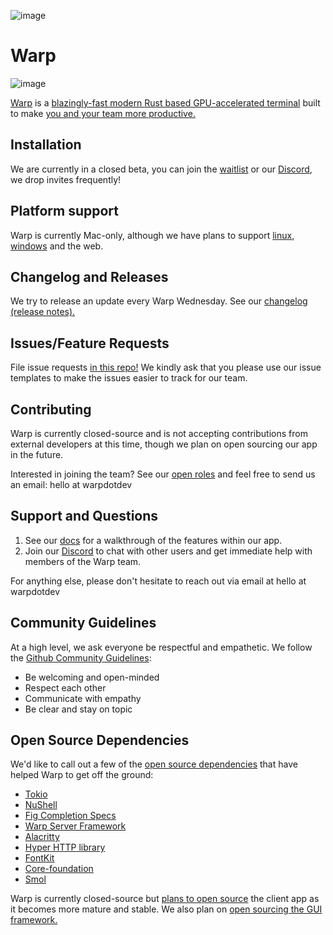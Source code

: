 ![image](https://user-images.githubusercontent.com/4110292/124975454-0bf09180-dffc-11eb-88ad-10c5b63714b2.png)

# Warp

![image](https://user-images.githubusercontent.com/4110292/124995036-bbd1f900-e014-11eb-804e-e1f0be9557d6.png)

[Warp](https://www.warp.dev) is a [blazingly-fast modern Rust based GPU-accelerated terminal](https://blog.warp.dev/how-warp-works/) built to make [you and your team more productive.](https://blog.warp.dev/how-we-design-warp-our-product-philosophy/)

## Installation
We are currently in a closed beta, you can join the [waitlist](https://www.warp.dev) or our [Discord](https://discord.gg/warpdotdev), we drop invites frequently!

## Platform support
Warp is currently Mac-only, although we have plans to support [linux](https://github.com/warpdotdev/Warp/issues/120), [windows](https://github.com/warpdotdev/Warp/issues/204) and the web.

## Changelog and Releases
We try to release an update every Warp Wednesday. See our [changelog (release notes).](https://docs.warp.dev/help/changelog)

## Issues/Feature Requests
File issue requests [in this repo!](https://github.com/warpdotdev/warp/issues/new/choose)
We kindly ask that you please use our issue templates to make the issues easier to track for our team.

## Contributing

Warp is currently closed-source and is not accepting contributions from external developers at this time, though we plan on open sourcing our app in the future.

Interested in joining the team? See our [open roles](https://www.warp.dev/hiring) and feel free to send us an email: hello at warpdotdev

## Support and Questions

1. See our [docs](https://docs.warp.dev/help/known-issues) for a walkthrough of the features within our app.
2. Join our [Discord](https://discord.gg/warpdotdev) to chat with other users and get immediate help with members of the Warp team.

For anything else, please don't hesitate to reach out via email at hello at warpdotdev

## Community Guidelines

At a high level, we ask everyone be respectful and empathetic. We follow the [Github Community Guidelines](https://docs.github.com/en/github/site-policy/github-community-guidelines):
* Be welcoming and open-minded
* Respect each other
* Communicate with empathy
* Be clear and stay on topic

## Open Source Dependencies

We'd like to call out a few of the [open source dependencies](https://docs.warp.dev/help/licenses) that have helped Warp to get off the ground:

* [Tokio](https://github.com/tokio-rs/tokio)
* [NuShell](https://github.com/nushell/nushell)
* [Fig Completion Specs](https://github.com/withfig/autocomplete)
* [Warp Server Framework](https://github.com/seanmonstar/warp)
* [Alacritty](https://github.com/alacritty/alacritty)
* [Hyper HTTP library](https://github.com/hyperium/hyper)
* [FontKit](https://github.com/servo/font-kit)
* [Core-foundation](https://github.com/servo/core-foundation-rs)
* [Smol](https://github.com/smol-rs/smol)

Warp is currently closed-source but [plans to open source](https://github.com/warpdotdev/Warp/discussions/400) the client app as it becomes more mature and stable. We also plan on [open sourcing the GUI framework.](https://github.com/warpdotdev/Warp/discussions/430)
